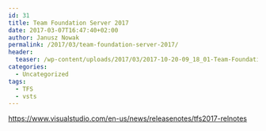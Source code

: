 ```yaml
---
id: 31
title: Team Foundation Server 2017
date: 2017-03-07T16:47:40+02:00
author: Janusz Nowak
permalink: /2017/03/team-foundation-server-2017/
header:
  teaser: /wp-content/uploads/2017/03/2017-10-20-09_18_01-Team-Foundation-Server-2017.png
categories:
  - Uncategorized
tags:
  - TFS
  - vsts
---
```


<https://www.visualstudio.com/en-us/news/releasenotes/tfs2017-relnotes>
